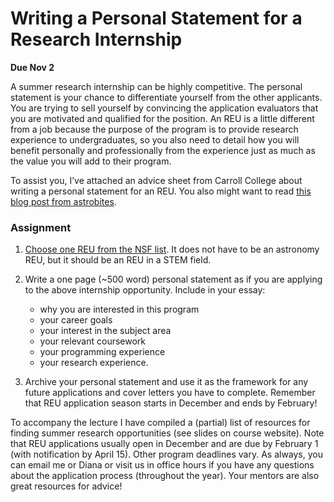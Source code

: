 # Writing a Personal Statement for a Research Internship

**Due Nov 2**

A summer research internship can be highly competitive. The personal statement is your chance to differentiate yourself from the other applicants. You are trying to sell yourself by convincing the application evaluators that you are motivated and qualified for the position. An REU is a little different from a job because the purpose of the program is to provide research experience to undergraduates, so you also need to detail how you will benefit personally and professionally from the experience just as much as the value you will add to their program.

To assist you, I’ve attached an advice sheet from Carroll College about writing a personal statement for an REU. You also might want to read [this blog post from astrobites](http://astrobites.org/2013/01/05/so-you-want-to-apply-for-an-reu-heres-how/).

### Assignment
1. [Choose one REU from the NSF list](http://www.nsf.gov/crssprgm/reu/reu_search.jsp). It does not have to be an astronomy REU, but it should be an REU in a STEM field.
2. Write a one page (~500 word) personal statement as if you are applying to the above internship opportunity. Include in your essay: 
   * why you are interested in this program
   * your career goals
   * your interest in the subject area
   * your relevant coursework
   * your programming experience
   * your research experience.

3. Archive your personal statement and use it as the framework for any future applications and cover letters you have to complete. Remember that REU application season starts in December and ends by February!

To accompany the lecture I have compiled a (partial) list of resources for finding summer research opportunities (see slides on course website). Note that REU applications usually open in December and are due by February 1 (with notification by April 15). Other program deadlines vary. As always, you can email me or Diana or visit us in office hours if you have any questions about the application process (throughout the year). Your mentors are also great resources for advice! 
